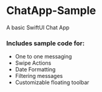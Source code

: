 # ChatApp-Sample
A basic SwiftUI Chat App

### Includes sample code for:

- One to one messaging
- Swipe Actions
- Date Formatting
- Filtering messages
- Customizable floating toolbar

